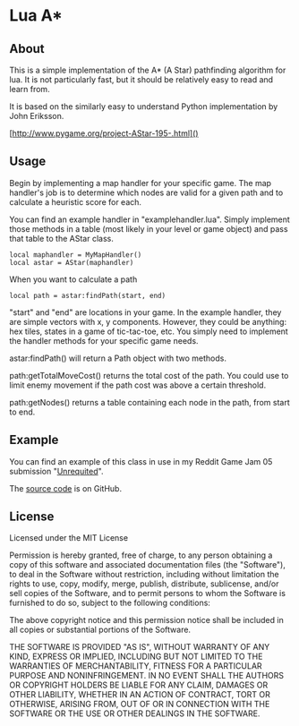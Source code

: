 # Lua A*

## About

This is a simple implementation of the A* (A Star) pathfinding algorithm for lua. It is not particularly fast, but it should be relatively easy to read and learn from.

It is based on the similarly easy to understand Python implementation by John Eriksson.
 
[http://www.pygame.org/project-AStar-195-.html]()

## Usage

Begin by implementing a map handler for your specific game. The map handler's job is to determine which nodes are valid for a given path and to calculate a heuristic score for each.

You can find an example handler in "examplehandler.lua". Simply implement those methods in a table (most likely in your level or game object) and pass that table to the AStar class.
    
    local maphandler = MyMapHandler()
    local astar = AStar(maphandler)

When you want to calculate a path

    local path = astar:findPath(start, end) 

"start" and "end" are locations in your game. In the example handler, they are simple vectors with x, y components. However, they could be anything: hex tiles, states in a game of tic-tac-toe, etc. You simply need to implement the handler methods for your specific game needs.

astar:findPath() will return a Path object with two methods. 

path:getTotalMoveCost() returns the total cost of the path. You could use to limit enemy movement if the path cost was above a certain threshold.

path:getNodes() returns a table containing each node in the path, from start to end.

## Example

You can find an example of this class in use in my Reddit Game Jam 05 submission "[Unrequited](http://www.reddit.com/r/RedditGameJam/comments/ez5b6/reddit_game_jam_05_final_submissions_thread/c1c33ds)".

The [source code](https://github.com/GloryFish/RedditGameJam-05) is on GitHub.


## License

Licensed under the MIT License

Permission is hereby granted, free of charge, to any person obtaining a copy
of this software and associated documentation files (the "Software"), to deal
in the Software without restriction, including without limitation the rights
to use, copy, modify, merge, publish, distribute, sublicense, and/or sell
copies of the Software, and to permit persons to whom the Software is
furnished to do so, subject to the following conditions:

The above copyright notice and this permission notice shall be included in
all copies or substantial portions of the Software.

THE SOFTWARE IS PROVIDED "AS IS", WITHOUT WARRANTY OF ANY KIND, EXPRESS OR
IMPLIED, INCLUDING BUT NOT LIMITED TO THE WARRANTIES OF MERCHANTABILITY,
FITNESS FOR A PARTICULAR PURPOSE AND NONINFRINGEMENT. IN NO EVENT SHALL THE
AUTHORS OR COPYRIGHT HOLDERS BE LIABLE FOR ANY CLAIM, DAMAGES OR OTHER
LIABILITY, WHETHER IN AN ACTION OF CONTRACT, TORT OR OTHERWISE, ARISING FROM,
OUT OF OR IN CONNECTION WITH THE SOFTWARE OR THE USE OR OTHER DEALINGS IN
THE SOFTWARE.

